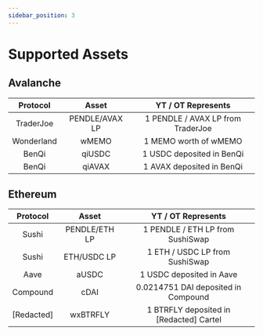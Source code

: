 ```yaml
---
sidebar_position: 3
---
```


# Supported Assets

## Avalanche

|  Protocol  |     Asset      |        YT / OT Represents         |
| :--------: | :------------: | :-------------------------------: |
| TraderJoe  | PENDLE/AVAX LP | 1 PENDLE / AVAX LP from TraderJoe |
| Wonderland |     wMEMO      |       1 MEMO worth of wMEMO       |
|   BenQi    |     qiUSDC     |     1 USDC deposited in BenQi     |
|   BenQi    |     qiAVAX     |     1 AVAX deposited in BenQi     |

## Ethereum
|  Protocol  |     Asset     |           YT / OT Represents            |
| :--------: | :-----------: | :-------------------------------------: |
|   Sushi    | PENDLE/ETH LP |    1 PENDLE / ETH LP from SushiSwap     |
|   Sushi    |  ETH/USDC LP  |     1 ETH / USDC LP from SushiSwap      |
|    Aave    |     aUSDC     |        1 USDC deposited in Aave         |
|  Compound  |     cDAI      |   0.0214751 DAI deposited in Compound   |
| [Redacted] |   wxBTRFLY    | 1 BTRFLY deposited in [Redacted] Cartel |

